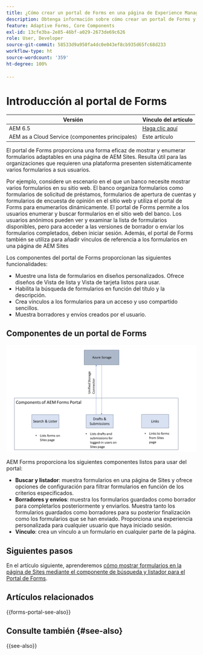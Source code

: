 ```yaml
---
title: ¿Cómo crear un portal de Forms en una página de Experience Manager Sites?
description: Obtenga información sobre cómo crear un portal de Forms y utilizar componentes principales listos para usar en una página de AEM Sites.
feature: Adaptive Forms, Core Components
exl-id: 13cfe3ba-2e85-46bf-a029-2673de69c626
role: User, Developer
source-git-commit: 58533d9a950fa4dc0e043ef8cb935d65fc68d233
workflow-type: ht
source-wordcount: '359'
ht-degree: 100%

---
```



# Introducción al portal de Forms

| Versión | Vínculo del artículo |
| -------- | ---------------------------- |
| AEM 6.5 | [Haga clic aquí](https://experienceleague.adobe.com/docs/experience-manager-65/forms/publish-process-aem-forms/introduction-publishing-forms.html?lang=es) |
| AEM as a Cloud Service (componentes principales) | Este artículo |

El portal de Forms proporciona una forma eficaz de mostrar y enumerar formularios adaptables en una página de AEM Sites. Resulta útil para las organizaciones que requieren una plataforma presenten sistemáticamente varios formularios a sus usuarios.

Por ejemplo, considere un escenario en el que un banco necesite mostrar varios formularios en su sitio web. El banco organiza formularios como formularios de solicitud de préstamos, formularios de apertura de cuentas y formularios de encuesta de opinión en el sitio web y utiliza el portal de Forms para enumerarlos dinámicamente. El portal de Forms permite a los usuarios enumerar y buscar formularios en el sitio web del banco. Los usuarios anónimos pueden ver y examinar la lista de formularios disponibles, pero para acceder a las versiones de borrador o enviar los formularios completados, deben iniciar sesión. Además, el portal de Forms también se utiliza para añadir vínculos de referencia a los formularios en una página de AEM Sites

Los componentes del portal de Forms proporcionan las siguientes funcionalidades:

* Muestre una lista de formularios en diseños personalizados. Ofrece diseños de Vista de lista y Vista de tarjeta listos para usar. 
* Habilita la búsqueda de formularios en función del título y la descripción.
* Crea vínculos a los formularios para un acceso y uso compartido sencillos.
* Muestra borradores y envíos creados por el usuario.

## Componentes de un portal de Forms

![Componentes del portal de Forms](/help/forms/assets/forms-portal.png)

AEM Forms proporciona los siguientes componentes listos para usar del portal:

* **Buscar y listador**: muestra formularios en una página de Sites y ofrece opciones de configuración para filtrar formularios en función de los criterios especificados.
* **Borradores y envíos**: muestra los formularios guardados como borrador para completarlos posteriormente y enviarlos. Muestra tanto los formularios guardados como borradores para su posterior finalización como los formularios que se han enviado. Proporciona una experiencia personalizada para cualquier usuario que haya iniciado sesión.
* **Vínculo**: crea un vínculo a un formulario en cualquier parte de la página.

## Siguientes pasos

En el artículo siguiente, aprenderemos [cómo mostrar formularios en la página de Sites mediante el componente de búsqueda y listador para el Portal de Forms](/help/forms/list-forms-on-sites-page.md).

## Artículos relacionados

{{forms-portal-see-also}}

## Consulte también {#see-also}

{{see-also}}